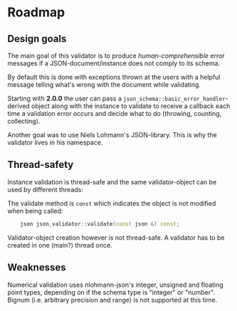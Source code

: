 # Roadmap

## Design goals

The main goal of this validator is to produce *human-comprehensible* error
messages if a JSON-document/instance does not comply to its schema.

By default this is done with exceptions thrown at the users with a helpful
message telling what's wrong with the document while validating.

Starting with **2.0.0** the user can pass a `json_schema::basic_error_handler`-derived
object along with the instance to validate to receive a callback each time
a validation error occurs and decide what to do (throwing, counting, collecting).

Another goal was to use Niels Lohmann's JSON-library. This is why the validator
lives in his namespace.

## Thread-safety

Instance validation is thread-safe and the same validator-object can be used by
different threads:

The validate method is `const` which indicates the object is not modified when
being called:

```C++
	json json_validator::validate(const json &) const;
```

Validator-object creation however is not thread-safe. A validator has to be
created in one (main?) thread once.

## Weaknesses

Numerical validation uses nlohmann-json's integer, unsigned and floating point
types, depending on if the schema type is "integer" or "number". Bignum
(i.e. arbitrary precision and range) is not supported at this time.
